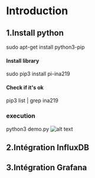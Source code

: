 # Introduction

## 1.Install python
sudo apt-get install python3-pip

#### Install library
sudo pip3 install pi-ina219

#### Check if it's ok 
pip3 list | grep ina219

### execution
python3 demo.py
![alt text](https://ravindrajob.blob.core.windows.net/assets/python-ina.png)

## 2.Intégration InfluxDB


## 3.Intégration Grafana